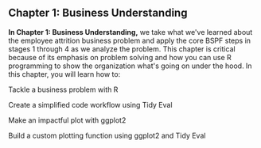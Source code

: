 ## Chapter 1: Business Understanding

**In Chapter 1: Business Understanding,** we take what we've learned about the employee attrition business problem and apply the core BSPF steps in stages 1 through 4 as we analyze the problem. This chapter is critical because of its emphasis on problem solving and how you can use R programming to show the organization what's going on under the hood. In this chapter, you will learn how to:

Tackle a business problem with R

Create a simplified code workflow using Tidy Eval

Make an impactful plot with ggplot2

Build a custom plotting function using ggplot2 and Tidy Eval
